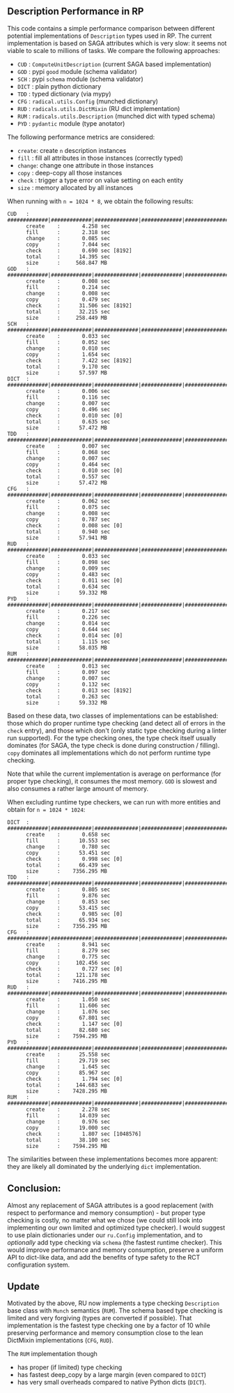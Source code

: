 
Description Performance in RP
-----------------------------

This code contains a simple performance comparison between different potential
implementations of `Description` types used in RP.  The current implementation
is based on SAGA attributes which is very slow: it seems not viable to scale to
millions of tasks.  We compare the following approaches:

  - `CUD`  : `ComputeUnitDescription` (current SAGA based implementation)
  - `GOD`  : pypi `good` module (schema validator)
  - `SCH`  : pypi `schema` module (schema validator)
  - `DICT` : plain python dictionary
  - `TDD`  : typed dictionary (via mypy)
  - `CFG`  : `radical.utils.Config` (munched dictionary)
  - `RUD`  : `radicals.utils.DictMixin` (RU dict implementation)
  - `RUM`  : `radicals.utils.Description` (munched dict with typed schema)
  - `PYD`  : `pydantic` module (type anotator)

The following performance metrics are considered:

  - `create`: create `n` description instances
  - `fill`  : fill all attributes in those instances (correctly typed)
  - `change`: change one attribute in those instances
  - `copy`  : deep-copy all those instances
  - `check` : trigger a type error on value setting on each entity
  - `size`  : memory allocated by all instances

When running with `n = 1024 * 8`, we obtain the following results:

```
CUD   : #############|#############|##############|#############|###############
      create    :       4.258 sec
      fill      :       2.318 sec
      change    :       0.085 sec
      copy      :       7.044 sec
      check     :       0.690 sec [8192]
      total     :      14.395 sec
      size      :     568.847 MB
GOD   : #############|#############|##############|#############|###############
      create    :       0.008 sec
      fill      :       0.214 sec
      change    :       0.008 sec
      copy      :       0.479 sec
      check     :      31.506 sec [8192]
      total     :      32.215 sec
      size      :     258.449 MB
SCH   : #############|#############|##############|#############|###############
      create    :       0.033 sec
      fill      :       0.052 sec
      change    :       0.010 sec
      copy      :       1.654 sec
      check     :       7.422 sec [8192]
      total     :       9.170 sec
      size      :      57.597 MB
DICT  : #############|#############|##############|#############|###############
      create    :       0.006 sec
      fill      :       0.116 sec
      change    :       0.007 sec
      copy      :       0.496 sec
      check     :       0.010 sec [0]
      total     :       0.635 sec
      size      :      57.472 MB
TDD   : #############|#############|##############|#############|###############
      create    :       0.007 sec
      fill      :       0.068 sec
      change    :       0.007 sec
      copy      :       0.464 sec
      check     :       0.010 sec [0]
      total     :       0.557 sec
      size      :      57.472 MB
CFG   : #############|#############|##############|#############|###############
      create    :       0.062 sec
      fill      :       0.075 sec
      change    :       0.008 sec
      copy      :       0.787 sec
      check     :       0.008 sec [0]
      total     :       0.940 sec
      size      :      57.941 MB
RUD   : #############|#############|##############|#############|###############
      create    :       0.033 sec
      fill      :       0.098 sec
      change    :       0.009 sec
      copy      :       0.483 sec
      check     :       0.011 sec [0]
      total     :       0.634 sec
      size      :      59.332 MB
PYD   : #############|#############|##############|#############|###############
      create    :       0.217 sec
      fill      :       0.226 sec
      change    :       0.014 sec
      copy      :       0.644 sec
      check     :       0.014 sec [0]
      total     :       1.115 sec
      size      :      58.035 MB
RUM   : #############|#############|##############|#############|###############
      create    :       0.013 sec
      fill      :       0.097 sec
      change    :       0.007 sec
      copy      :       0.132 sec
      check     :       0.013 sec [8192]
      total     :       0.263 sec
      size      :      59.332 MB
```

Based on these data, two classes of implementations can be established: those
which do proper runtime type checking (and detect all of errors in the `check`
entry), and those which don't (only static type checking during a linter run
supported).  For the type checking ones, the type check itself usually dominates
(for SAGA, the type check is done during construction / filling).  `copy`
dominates all implementations which do not perform runtime type checking.

Note that while the current implementation is average on performance (for proper
type checking), it consumes the most memory.  `GOD` is slowest and also consumes
a rather large amount of memory.

When excluding runtime type checkers, we can run with more entities and obtain
for `n = 1024 * 1024`:

```
DICT  : #############|#############|##############|#############|###############
      create    :       0.658 sec
      fill      :      10.553 sec
      change    :       0.780 sec
      copy      :      53.451 sec
      check     :       0.998 sec [0]
      total     :      66.439 sec
      size      :    7356.295 MB
TDD   : #############|#############|##############|#############|###############
      create    :       0.805 sec
      fill      :       9.876 sec
      change    :       0.853 sec
      copy      :      53.415 sec
      check     :       0.985 sec [0]
      total     :      65.934 sec
      size      :    7356.295 MB
CFG   : #############|#############|##############|#############|###############
      create    :       8.941 sec
      fill      :       8.279 sec
      change    :       0.775 sec
      copy      :     102.456 sec
      check     :       0.727 sec [0]
      total     :     121.178 sec
      size      :    7416.295 MB
RUD   : #############|#############|##############|#############|###############
      create    :       1.050 sec
      fill      :      11.606 sec
      change    :       1.076 sec
      copy      :      67.801 sec
      check     :       1.147 sec [0]
      total     :      82.680 sec
      size      :    7594.295 MB
PYD   : #############|#############|##############|#############|###############
      create    :      25.558 sec
      fill      :      29.719 sec
      change    :       1.645 sec
      copy      :      85.967 sec
      check     :       1.794 sec [0]
      total     :     144.683 sec
      size      :    7428.295 MB
RUM   : #############|#############|##############|#############|###############
      create    :       2.278 sec
      fill      :      14.039 sec
      change    :       0.976 sec
      copy      :      19.000 sec
      check     :       1.807 sec [1048576]
      total     :      38.100 sec
      size      :    7594.295 MB
```

The similarities between these implementations becomes more apparent: they
are likely all dominated by the underlying `dict` implementation.
      
      
Conclusion:
-----------

Almost any replacement of SAGA attributes is a good replacement (with respect to
performance and memory consumption) - but proper type checking is costly, no
matter what we chose (we could still look into implementing our own limited and
optimized type checker).  I would suggest to use plain dictionaries under our
`ru.Config` implementation, and to *optionally* add type checking via `schema`
(the fastest runtime checker).  This would improve performance and memory
consumption, preserve a uniform API to dict-like data, and add the benefits of
type safety to the RCT configuration system.


Update
------

Motivated by the above, RU now implements a type checking `Description` base
class with `Munch` semantics (`RUM`).  The schema based type checking is limited
and very forgiving (types are converted if possible).  That implementation is
the fastest type checking one by a factor of 10 while preserving performance and
memory consumption close to the lean DictMixin implementations (`CFG`, `RUD`).

The `RUM` implementation though
  - has proper (if limited) type checking
  - has fastest deep_copy by a large margin (even compared to `DICT`)
  - has very small overheads compared to native Python dicts (`DICT`).


